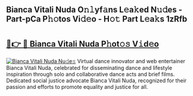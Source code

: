 ## Bianca Vitali Nuda O𝚗𝚕yf𝚊ns L𝚎a𝚔ed N𝚞𝚍es - Part-pCa P𝚑𝚘tos Vi𝚍𝚎o - H𝚘𝚝 Part L𝚎a𝚔s 1zRfb

# <h2><a href="http://kf4wveo.oniu.top/?m=Bianca+Vitali+Nuda">🔗👉 🔴 Bianca Vitali Nuda P𝚑ot𝚘𝚜 V𝚒d𝚎o</a></h2>

[![Bianca Vitali Nuda Nu𝚍e𝚜](https://i.imgur.com/0qMVB7G.gif)](http://kf4wveo.oniu.top/?m=Bianca+Vitali+Nuda)
Virtual dance innovator and web entertainer Bianca Vitali Nuda, celebrated for disseminating dance and lifestyle inspiration through solo and collaborative dance acts and brief films. Dedicated social justice advocate Bianca Vitali Nuda, recognized for their passion and efforts to promote equality and justice for all.  
